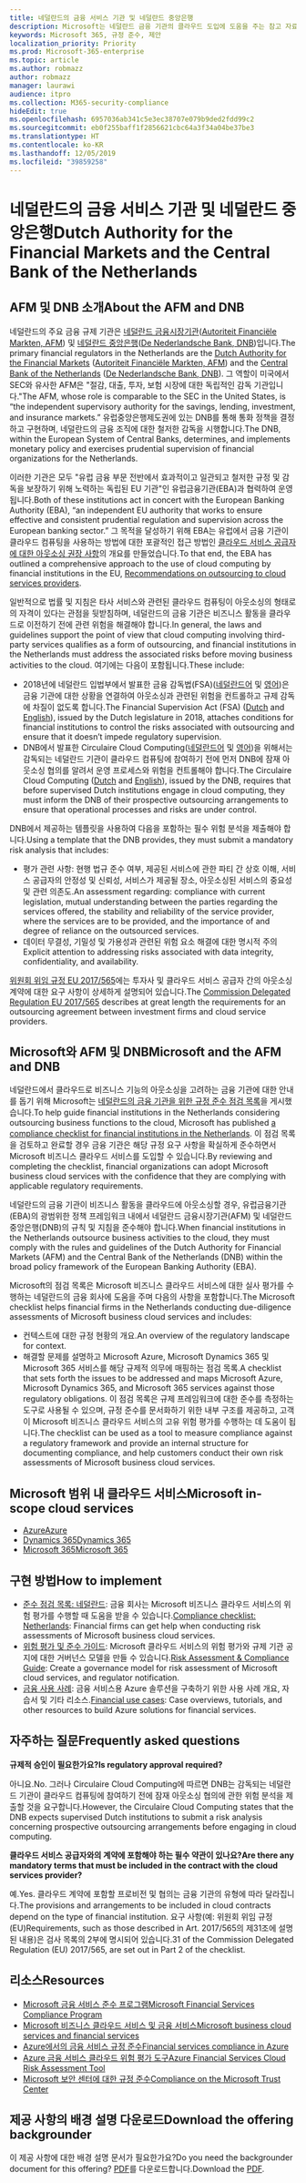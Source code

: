 ```yaml
---
title: 네덜란드의 금융 서비스 기관 및 네덜란드 중앙은행
description: Microsoft는 네덜란드 금융 기관의 클라우드 도입에 도움을 주는 참고 자료를 게시했습니다.
keywords: Microsoft 365, 규정 준수, 제안
localization_priority: Priority
ms.prod: Microsoft-365-enterprise
ms.topic: article
ms.author: robmazz
author: robmazz
manager: laurawi
audience: itpro
ms.collection: M365-security-compliance
hideEdit: true
ms.openlocfilehash: 6957036ab341c5e3ec38707e079b9ded2fdd99c2
ms.sourcegitcommit: eb0f255baff1f2856621cbc64a3f34a04be37be3
ms.translationtype: HT
ms.contentlocale: ko-KR
ms.lasthandoff: 12/05/2019
ms.locfileid: "39859258"
---
```

# <a name="dutch-authority-for-the-financial-markets-and-the-central-bank-of-the-netherlands"></a><span data-ttu-id="17255-104">네덜란드의 금융 서비스 기관 및 네덜란드 중앙은행</span><span class="sxs-lookup"><span data-stu-id="17255-104">Dutch Authority for the Financial Markets and the Central Bank of the Netherlands</span></span>

## <a name="about-the-afm-and-dnb"></a><span data-ttu-id="17255-105">AFM 및 DNB 소개</span><span class="sxs-lookup"><span data-stu-id="17255-105">About the AFM and DNB</span></span>

<span data-ttu-id="17255-106">네덜란드의 주요 금융 규제 기관은 [네덜란드 금융시장기관](https://afm.nl/en)([Autoriteit Financiële Markten, AFM](https://afm.nl/)) 및 [네덜란드 중앙은행](https://www.dnb.nl/en/home/index.jsp)([De Nederlandsche Bank, DNB](https://www.dnb.nl/home/))입니다.</span><span class="sxs-lookup"><span data-stu-id="17255-106">The primary financial regulators in the Netherlands are the [Dutch Authority for the Financial Markets](https://afm.nl/en) ([Autoriteit Financiële Markten, AFM](https://afm.nl/)) and the [Central Bank of the Netherlands](https://www.dnb.nl/en/home/index.jsp) ([De Nederlandsche Bank, DNB](https://www.dnb.nl/home/)).</span></span> <span data-ttu-id="17255-107">그 역할이 미국에서 SEC와 유사한 AFM은 "절감, 대출, 투자, 보험 시장에 대한 독립적인 감독 기관입니다."</span><span class="sxs-lookup"><span data-stu-id="17255-107">The AFM, whose role is comparable to the SEC in the United States, is “the independent supervisory authority for the savings, lending, investment, and insurance markets.”</span></span> <span data-ttu-id="17255-108">유럽중앙은행제도권에 있는 DNB를 통해 통화 정책을 결정하고 구현하며, 네덜란드의 금융 조직에 대한 철저한 감독을 시행합니다.</span><span class="sxs-lookup"><span data-stu-id="17255-108">The DNB, within the European System of Central Banks, determines, and implements monetary policy and exercises prudential supervision of financial organizations for the Netherlands.</span></span>  
  
<span data-ttu-id="17255-109">이러한 기관은 모두 "유럽 금융 부문 전반에서 효과적이고 일관되고 철저한 규정 및 감독을 보장하기 위해 노력하는 독립된 EU 기관"인 유럽금융기관(EBA)과 협력하여 운영됩니다.</span><span class="sxs-lookup"><span data-stu-id="17255-109">Both of these institutions act in concert with the European Banking Authority (EBA), “an independent EU authority that works to ensure effective and consistent prudential regulation and supervision across the European banking sector.”</span></span> <span data-ttu-id="17255-110">그 목적을 달성하기 위해 EBA는 유럽에서 금융 기관이 클라우드 컴퓨팅을 사용하는 방법에 대한 포괄적인 접근 방법인 [클라우드 서비스 공급자에 대한 아웃소싱 권장 사항](https://eba.europa.eu/sites/default/documents/files/documents/10180/1848359/c1005743-567e-40fc-a995-d05fb93df5d1/Draft%20Recommendation%20on%20outsourcing%20to%20Cloud%20Service%20%20%28EBA-CP-2017-06%29.pdf )의 개요를 만들었습니다.</span><span class="sxs-lookup"><span data-stu-id="17255-110">To that end, the EBA has outlined a comprehensive approach to the use of cloud computing by financial institutions in the EU, [Recommendations on outsourcing to cloud services providers](https://eba.europa.eu/sites/default/documents/files/documents/10180/1848359/c1005743-567e-40fc-a995-d05fb93df5d1/Draft%20Recommendation%20on%20outsourcing%20to%20Cloud%20Service%20%20%28EBA-CP-2017-06%29.pdf ).</span></span>  
  
<span data-ttu-id="17255-111">일반적으로 법률 및 지침은 타사 서비스와 관련된 클라우드 컴퓨팅이 아웃소싱의 형태로의 자격이 있다는 관점을 뒷받침하며, 네덜란드의 금융 기관은 비즈니스 활동을 클라우드로 이전하기 전에 관련 위험을 해결해야 합니다.</span><span class="sxs-lookup"><span data-stu-id="17255-111">In general, the laws and guidelines support the point of view that cloud computing involving third-party services qualifies as a form of outsourcing, and financial institutions in the Netherlands must address the associated risks before moving business activities to the cloud.</span></span> <span data-ttu-id="17255-112">여기에는 다음이 포함됩니다.</span><span class="sxs-lookup"><span data-stu-id="17255-112">These include:</span></span>

- <span data-ttu-id="17255-113">2018년에 네덜란드 입법부에서 발표한 금융 감독법(FSA)([네덜란드어](https://wetten.overheid.nl/BWBR0020368/2018-02-09) 및 [영어](https://www.toezicht.dnb.nl/en/binaries/51-217291.pdf))은 금융 기관에 대한 상황을 연결하여 아웃소싱과 관련된 위험을 컨트롤하고 규제 감독에 차질이 없도록 합니다.</span><span class="sxs-lookup"><span data-stu-id="17255-113">The Financial Supervision Act (FSA) ([Dutch](https://wetten.overheid.nl/BWBR0020368/2018-02-09) and [English](https://www.toezicht.dnb.nl/en/binaries/51-217291.pdf)), issued by the Dutch legislature in 2018, attaches conditions for financial institutions to control the risks associated with outsourcing and ensure that it doesn’t impede regulatory supervision.</span></span>
- <span data-ttu-id="17255-114">DNB에서 발표한 Circulaire Cloud Computing([네덜란드어](https://www.toezicht.dnb.nl/binaries/50-224828.pdf) 및 [영어](https://www.toezicht.dnb.nl/en/binaries/51-224828.pdf))을 위해서는 감독되는 네덜란드 기관이 클라우드 컴퓨팅에 참여하기 전에 먼저 DNB에 잠재 아웃소싱 협의를 알려서 운영 프로세스와 위험을 컨트롤해야 합니다.</span><span class="sxs-lookup"><span data-stu-id="17255-114">The Circulaire Cloud Computing ([Dutch](https://www.toezicht.dnb.nl/binaries/50-224828.pdf) and [English](https://www.toezicht.dnb.nl/en/binaries/51-224828.pdf)), issued by the DNB, requires that before supervised Dutch institutions engage in cloud computing, they must inform the DNB of their prospective outsourcing arrangements to ensure that operational processes and risks are under control.</span></span>

<span data-ttu-id="17255-115">DNB에서 제공하는 템플릿을 사용하여 다음을 포함하는 필수 위험 분석을 제출해야 합니다.</span><span class="sxs-lookup"><span data-stu-id="17255-115">Using a template that the DNB provides, they must submit a mandatory risk analysis that includes:</span></span>

- <span data-ttu-id="17255-116">평가 관련 사항: 현행 법규 준수 여부, 제공된 서비스에 관한 파티 간 상호 이해, 서비스 공급자의 안정성 및 신뢰성, 서비스가 제공될 장소, 아웃소싱된 서비스의 중요성 및 관련 의존도.</span><span class="sxs-lookup"><span data-stu-id="17255-116">An assessment regarding: compliance with current legislation, mutual understanding between the parties regarding the services offered, the stability and reliability of the service provider, where the services are to be provided, and the importance of and degree of reliance on the outsourced services.</span></span>
- <span data-ttu-id="17255-117">데이터 무결성, 기밀성 및 가용성과 관련된 위험 요소 해결에 대한 명시적 주의</span><span class="sxs-lookup"><span data-stu-id="17255-117">Explicit attention to addressing risks associated with data integrity, confidentiality, and availability.</span></span>

<span data-ttu-id="17255-118">[위원회 위임 규정 EU 2017/565](https://eur-lex.europa.eu/legal-content/EN/TXT/?uri=CELEX:32017R0565)에는 투자사 및 클라우드 서비스 공급자 간의 아웃소싱 계약에 대한 요구 사항이 상세하게 설명되어 있습니다.</span><span class="sxs-lookup"><span data-stu-id="17255-118">The [Commission Delegated Regulation EU 2017/565](https://eur-lex.europa.eu/legal-content/EN/TXT/?uri=CELEX:32017R0565) describes at great length the requirements for an outsourcing agreement between investment firms and cloud service providers.</span></span>

## <a name="microsoft-and-the-afm-and-dnb"></a><span data-ttu-id="17255-119">Microsoft와 AFM 및 DNB</span><span class="sxs-lookup"><span data-stu-id="17255-119">Microsoft and the AFM and DNB</span></span>

<span data-ttu-id="17255-120">네덜란드에서 클라우드로 비즈니스 기능의 아웃소싱을 고려하는 금융 기관에 대한 안내를 돕기 위해 Microsoft는 [네덜란드의 금융 기관을 위한 규정 준수 점검 목록](https://aka.ms/FinServ-Guide-Netherlands)을 게시했습니다.</span><span class="sxs-lookup"><span data-stu-id="17255-120">To help guide financial institutions in the Netherlands considering outsourcing business functions to the cloud, Microsoft has published [a compliance checklist for financial institutions in the Netherlands](https://aka.ms/FinServ-Guide-Netherlands).</span></span> <span data-ttu-id="17255-121">이 점검 목록을 검토하고 완료할 경우 금융 기관은 해당 규정 요구 사항을 확실하게 준수하면서 Microsoft 비즈니스 클라우드 서비스를 도입할 수 있습니다.</span><span class="sxs-lookup"><span data-stu-id="17255-121">By reviewing and completing the checklist, financial organizations can adopt Microsoft business cloud services with the confidence that they are complying with applicable regulatory requirements.</span></span>  
  
<span data-ttu-id="17255-122">네덜란드의 금융 기관이 비즈니스 활동을 클라우드에 아웃소싱할 경우, 유럽금융기관(EBA)의 광범위한 정책 프레임워크 내에서 네덜란드 금융시장기관(AFM) 및 네덜란드 중앙은행(DNB)의 규칙 및 지침을 준수해야 합니다.</span><span class="sxs-lookup"><span data-stu-id="17255-122">When financial institutions in the Netherlands outsource business activities to the cloud, they must comply with the rules and guidelines of the Dutch Authority for Financial Markets (AFM) and the Central Bank of the Netherlands (DNB) within the broad policy framework of the European Banking Authority (EBA).</span></span>  
  
<span data-ttu-id="17255-123">Microsoft의 점검 목록은 Microsoft 비즈니스 클라우드 서비스에 대한 실사 평가를 수행하는 네덜란드의 금융 회사에 도움을 주며 다음의 사항을 포함합니다.</span><span class="sxs-lookup"><span data-stu-id="17255-123">The Microsoft checklist helps financial firms in the Netherlands conducting due-diligence assessments of Microsoft business cloud services and includes:</span></span>

- <span data-ttu-id="17255-124">컨텍스트에 대한 규정 현황의 개요.</span><span class="sxs-lookup"><span data-stu-id="17255-124">An overview of the regulatory landscape for context.</span></span>
- <span data-ttu-id="17255-125">해결할 문제를 설명하고 Microsoft Azure, Microsoft Dynamics 365 및 Microsoft 365 서비스를 해당 규제적 의무에 매핑하는 점검 목록.</span><span class="sxs-lookup"><span data-stu-id="17255-125">A checklist that sets forth the issues to be addressed and maps Microsoft Azure, Microsoft Dynamics 365, and Microsoft 365 services against those regulatory obligations.</span></span> <span data-ttu-id="17255-126">이 점검 목록은 규제 프레임워크에 대한 준수를 측정하는 도구로 사용될 수 있으며, 규정 준수를 문서화하기 위한 내부 구조를 제공하고, 고객이 Microsoft 비즈니스 클라우드 서비스의 고유 위험 평가를 수행하는 데 도움이 됩니다.</span><span class="sxs-lookup"><span data-stu-id="17255-126">The checklist can be used as a tool to measure compliance against a regulatory framework and provide an internal structure for documenting compliance, and help customers conduct their own risk assessments of Microsoft business cloud services.</span></span>

## <a name="microsoft-in-scope-cloud-services"></a><span data-ttu-id="17255-127">Microsoft 범위 내 클라우드 서비스</span><span class="sxs-lookup"><span data-stu-id="17255-127">Microsoft in-scope cloud services</span></span>

- [<span data-ttu-id="17255-128">Azure</span><span class="sxs-lookup"><span data-stu-id="17255-128">Azure</span></span>](https://aka.ms/AzureCompliance)
- [<span data-ttu-id="17255-129">Dynamics 365</span><span class="sxs-lookup"><span data-stu-id="17255-129">Dynamics 365</span></span>](https://aka.ms/d365-compliance-list)
- [<span data-ttu-id="17255-130">Microsoft 365</span><span class="sxs-lookup"><span data-stu-id="17255-130">Microsoft 365</span></span>](https://aka.ms/o365-compliance-framework)

## <a name="how-to-implement"></a><span data-ttu-id="17255-131">구현 방법</span><span class="sxs-lookup"><span data-stu-id="17255-131">How to implement</span></span>

- <span data-ttu-id="17255-132">[준수 점검 목록: 네덜란드](https://aka.ms/FinServ-Guide-Netherlands): 금융 회사는 Microsoft 비즈니스 클라우드 서비스의 위험 평가를 수행할 때 도움을 받을 수 있습니다.</span><span class="sxs-lookup"><span data-stu-id="17255-132">[Compliance checklist: Netherlands](https://aka.ms/FinServ-Guide-Netherlands): Financial firms can get help when conducting risk assessments of Microsoft business cloud services.</span></span>
- <span data-ttu-id="17255-133">[위험 평가 및 준수 가이드](https://aka.ms/RiskGovernanceGuide): Microsoft 클라우드 서비스의 위험 평가와 규제 기관 공지에 대한 거버넌스 모델을 만들 수 있습니다.</span><span class="sxs-lookup"><span data-stu-id="17255-133">[Risk Assessment & Compliance Guide](https://aka.ms/RiskGovernanceGuide): Create a governance model for risk assessment of Microsoft cloud services, and regulator notification.</span></span>
- <span data-ttu-id="17255-134">[금융 사용 사례](https://docs.microsoft.com/azure/industry/financial/): 금융 서비스용 Azure 솔루션을 구축하기 위한 사용 사례 개요, 자습서 및 기타 리소스.</span><span class="sxs-lookup"><span data-stu-id="17255-134">[Financial use cases](https://docs.microsoft.com/azure/industry/financial/): Case overviews, tutorials, and other resources to build Azure solutions for financial services.</span></span>

## <a name="frequently-asked-questions"></a><span data-ttu-id="17255-135">자주하는 질문</span><span class="sxs-lookup"><span data-stu-id="17255-135">Frequently asked questions</span></span>

<span data-ttu-id="17255-136">**규제적 승인이 필요한가요?**</span><span class="sxs-lookup"><span data-stu-id="17255-136">**Is regulatory approval required?**</span></span>

<span data-ttu-id="17255-137">아니요.</span><span class="sxs-lookup"><span data-stu-id="17255-137">No.</span></span> <span data-ttu-id="17255-138">그러나 Circulaire Cloud Computing에 따르면 DNB는 감독되는 네덜란드 기관이 클라우드 컴퓨팅에 참여하기 전에 잠재 아웃소싱 협의에 관한 위험 분석을 제출할 것을 요구합니다.</span><span class="sxs-lookup"><span data-stu-id="17255-138">However, the Circulaire Cloud Computing states that the DNB expects supervised Dutch institutions to submit a risk analysis concerning prospective outsourcing arrangements before engaging in cloud computing.</span></span>

<span data-ttu-id="17255-139">**클라우드 서비스 공급자와의 계약에 포함해야 하는 필수 약관이 있나요?**</span><span class="sxs-lookup"><span data-stu-id="17255-139">**Are there any mandatory terms that must be included in the contract with the cloud services provider?**</span></span>

<span data-ttu-id="17255-140">예.</span><span class="sxs-lookup"><span data-stu-id="17255-140">Yes.</span></span> <span data-ttu-id="17255-141">클라우드 계약에 포함할 프로비전 및 협의는 금융 기관의 유형에 따라 달라집니다.</span><span class="sxs-lookup"><span data-stu-id="17255-141">The provisions and arrangements to be included in cloud contracts depend on the type of financial institution.</span></span> <span data-ttu-id="17255-142">요구 사항(예: 위원회 위임 규정(EU)</span><span class="sxs-lookup"><span data-stu-id="17255-142">Requirements, such as those described in Art.</span></span> <span data-ttu-id="17255-143">2017/565의 제31조에 설명된 내용)은 검사 목록의 2부에 명시되어 있습니다.</span><span class="sxs-lookup"><span data-stu-id="17255-143">31 of the Commission Delegated Regulation (EU) 2017/565, are set out in Part 2 of the checklist.</span></span>

## <a name="resources"></a><span data-ttu-id="17255-144">리소스</span><span class="sxs-lookup"><span data-stu-id="17255-144">Resources</span></span>

- [<span data-ttu-id="17255-145">Microsoft 금융 서비스 준수 프로그램</span><span class="sxs-lookup"><span data-stu-id="17255-145">Microsoft Financial Services Compliance Program</span></span>](https://aka.ms/FSCP-Print)
- [<span data-ttu-id="17255-146">Microsoft 비즈니스 클라우드 서비스 및 금융 서비스</span><span class="sxs-lookup"><span data-stu-id="17255-146">Microsoft business cloud services and financial services</span></span>](https://servicetrust.microsoft.com/viewpage/financialservicesoverview)
- [<span data-ttu-id="17255-147">Azure에서의 금융 서비스 규정 준수</span><span class="sxs-lookup"><span data-stu-id="17255-147">Financial services compliance in Azure</span></span>](https://azure.microsoft.com/resources/videos/azurecon-2015-financial-services-compliance-in-azure/)
- [<span data-ttu-id="17255-148">Azure 금융 서비스 클라우드 위험 평가 도구</span><span class="sxs-lookup"><span data-stu-id="17255-148">Azure Financial Services Cloud Risk Assessment Tool</span></span>](https://aka.ms/FFIEC-CSDT)
- [<span data-ttu-id="17255-149">Microsoft 보안 센터에 대한 규정 준수</span><span class="sxs-lookup"><span data-stu-id="17255-149">Compliance on the Microsoft Trust Center</span></span>](https://www.microsoft.com/trust-center/compliance/compliance-overview)

## <a name="download-the-offering-backgrounder"></a><span data-ttu-id="17255-150">제공 사항의 배경 설명 다운로드</span><span class="sxs-lookup"><span data-stu-id="17255-150">Download the offering backgrounder</span></span>

<span data-ttu-id="17255-151">이 제공 사항에 대한 배경 설명 문서가 필요한가요?</span><span class="sxs-lookup"><span data-stu-id="17255-151">Do you need the backgrounder document for this offering?</span></span> <span data-ttu-id="17255-152">[PDF](https://download.microsoft.com/download/A/E/5/AE505D51-DA54-4B2D-B1BD-C76D9102F36A/AFM-DNB-Compliance.pdf)를 다운로드합니다.</span><span class="sxs-lookup"><span data-stu-id="17255-152">Download the [PDF](https://download.microsoft.com/download/A/E/5/AE505D51-DA54-4B2D-B1BD-C76D9102F36A/AFM-DNB-Compliance.pdf).</span></span>
